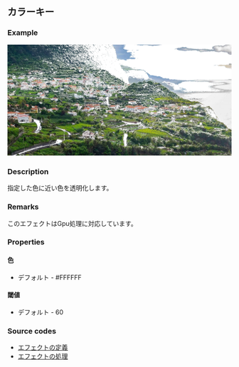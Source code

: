 ## カラーキー

### Example

![](https://github.com/b-editor/BEditor/raw/main/docs/example/color-key.jpg)

### Description

指定した色に近い色を透明化します。

### Remarks

このエフェクトはGpu処理に対応しています。

### Properties

#### 色

* デフォルト - #FFFFFF

#### 閾値

* デフォルト - 60

### Source codes

* [エフェクトの定義](https://github.com/b-editor/BEditor/blob/main/src/BEditor.Primitive/Effects/PrimitiveImages/ColorKey.cs)
* [エフェクトの処理](https://github.com/b-editor/BEditor/blob/main/src/BEditor.Drawing/PixelOperation/ColorKeyOperation.cs)
